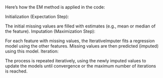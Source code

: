 Here’s how the EM method is applied in the code:

Initialization (Expectation Step):

The initial missing values are filled with estimates (e.g., mean or median of the feature).
Imputation (Maximization Step):

For each feature with missing values, the IterativeImputer fits a regression model using the other features.
Missing values are then predicted (imputed) using this model.
Iteration:

The process is repeated iteratively, using the newly imputed values to update the models until convergence or the maximum number of iterations is reached.
